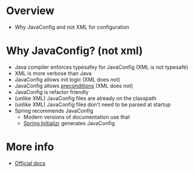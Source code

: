 # Overview
- Why JavaConfig and not XML for configuration


# Why JavaConfig? (not xml)
- Java compiler enforces typesafey for JavaConfig (XML is not typesafe)
- XML is more verbose than Java
- JavaConfig allows init logic (XML does not)
- JavaConfig allows [preconditions](./preconditions.md) (XML does not)
- JavaConfig is refactor friendly
- (unlike XML) JavaConfig files are already on the classpath
- (unlike XML) JavaConfig files don't need to be parsed at startup
- Spring recommends JavaConfig
    - Modern versions of documentation use that
    - [Spring Initializr](https://start.spring.io/) generates JavaConfig


# More info
- [Official docs](https://docs.spring.io/spring-framework/docs/current/reference/html/core.html#beans-java)
